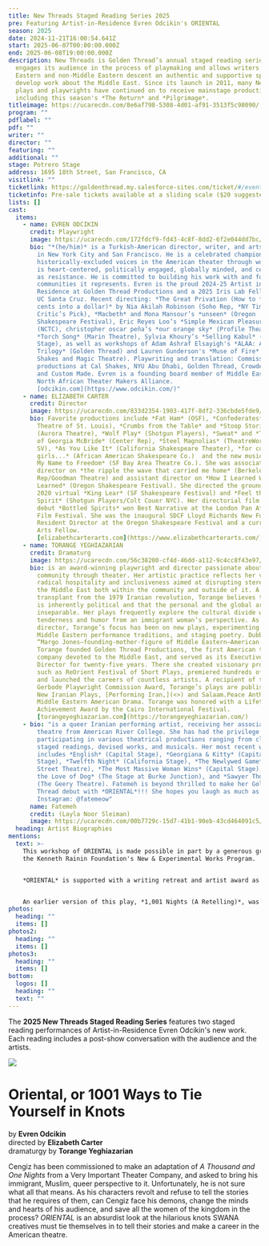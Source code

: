 ```yaml
---
title: New Threads Staged Reading Series 2025
pre: Featuring Artist-in-Residence Evren Odcikin's ORIENTAL
season: 2025
date: 2024-11-21T16:00:54.641Z
start: 2025-06-07T00:00:00.000Z
end: 2025-06-08T19:00:00.000Z
description: New Threads is Golden Thread’s annual staged reading series that
  engages its audience in the process of playmaking and allows writers of Middle
  Eastern and non-Middle Eastern descent an authentic and supportive space to
  develop work about the Middle East. Since its launch in 2011, many New Threads
  plays and playwrights have continued on to receive mainstage productions,
  including this season's *The Return* and *Pilgrimage*.
titleimage: https://ucarecdn.com/8e6af798-5308-4d01-af91-3513f5c98090/
program: ""
pdflabel: ""
pdf: ""
writer: ""
director: ""
featuring: ""
additional: ""
stage: Potrero Stage
address: 1695 18th Street, San Francisco, CA
visitlink: ""
ticketlink: https://goldenthread.my.salesforce-sites.com/ticket/#/events/a0SRh000006rgSHMAY
ticketinfo: Pre-sale tickets available at a sliding scale ($20 suggested price).
lists: []
cast:
  items:
    - name: EVREN ODCIKIN
      credit: Playwright
      image: https://ucarecdn.com/172fdcf9-fd43-4c8f-8dd2-6f2e044dd7bc/
      bio: "*(he/him)* is a Turkish-American director, writer, and arts leader based
        in New York City and San Francisco. He is a celebrated champion of
        historically-excluded voices in the American theater through work that
        is heart-centered, politically engaged, globally minded, and centers joy
        as resistance. He is committed to building his work with and for the
        communities it represents. Evren is the proud 2024-25 Artist in
        Residence at Golden Thread Productions and a 2025 Iris Lab Fellow with
        UC Santa Cruz. Recent directing: *The Great Privation (How to flip ten
        cents into a dollar)* by Nia Akilah Robinson (Soho Rep, *NY Times*
        Critic’s Pick), *Macbeth* and Mona Mansour’s *unseen* (Oregon
        Shakespeare Festival), Eric Reyes Loo’s *Simple Mexican Pleasures*
        (NCTC), christopher oscar peña’s *our orange sky* (Profile Theatre),
        *Torch Song* (Marin Theatre), Sylvia Khoury’s *Selling Kabul* (Northern
        Stage), as well as workshops of Adam Ashraf Elsayigh's *ALAA: A Family
        Trilogy* (Golden Thread) and Lauren Gunderson's *Muse of Fire* (Marin
        Shakes and Magic Theatre). Playwriting and translation: Commissions and
        productions at Cal Shakes, NYU Abu Dhabi, Golden Thread, Crowded Fire,
        and Custom Made. Evren is a founding board member of Middle Eastern
        North African Theater Makers Alliance.
        [odcikin.com](https://www.odcikin.com/)"
    - name: ELIZABETH CARTER
      credit: Director
      image: https://ucarecdn.com/833d2354-1903-417f-8df2-336cbde5fde9/
      bio: Favorite productions include *Fat Ham* (OSF), *Confederates* (The Repertory
        Theatre of St. Louis), *C﻿rumbs from the Table* and *Stoop Stories*
        (Aurora Theatre), *Wolf Play* (Shotgun Players), *Sweat* and *The Legend
        of Georgia McBride* (Center Rep), *Steel Magnolias* (TheatreWorks
        SV), *As You Like It* (California Shakespeare Theater), *for colored
        girls...* (African American Shakespeare Co.)  and the new musical *Sign
        My Name to Freedom* (SF Bay Area Theatre Co.). She was associate
        director on *the ripple the wave that carried me home* (Berkeley
        Rep/Goodman Theatre) and assistant director on *How I Learned What I
        Learned* (Oregon Shakespeare Festival). She directed the groundbreaking
        2020 virtual *King Lear* (SF Shakespeare Festival) and *Feel the
        Spirit* (Shotgun Players/Colt Couer NYC). Her directorial film
        debut *Bottled Spirits* won Best Narrative at the London Pan African
        Film Festival. She was the inaugural SDCF Lloyd Richards New Futures
        Resident Director at the Oregon Shakespeare Festival and a current Lucas
        Arts Fellow.
        [elizabethcarterarts.com](https://www.elizabethcarterarts.com/)
    - name: TORANGE YEGHIAZARIAN
      credit: Dramaturg
      image: https://ucarecdn.com/56c38200-cf4d-46dd-a112-9c4cc8f43e97/
      bio: is an award-winning playwright and director passionate about building
        community through theater. Her artistic practice reflects her values of
        radical hospitality and inclusiveness aimed at disrupting stereotypes of
        the Middle East both within the community and outside of it. A
        transplant from the 1979 Iranian revolution, Torange believes that life
        is inherently political and that the personal and the global are
        inseparable. Her plays frequently explore the cultural divide with
        tenderness and humor from an immigrant woman’s perspective. As a
        director, Torange’s focus has been on new plays, experimenting with
        Middle Eastern performance traditions, and staging poetry. Dubbed the
        “Margo Jones–founding-mother-figure of Middle Eastern–American theatre”,
        Torange founded Golden Thread Productions, the first American theatre
        company devoted to the Middle East, and served as its Executive Artistic
        Director for twenty-five years. There she created visionary programs
        such as ReOrient Festival of Short Plays, premiered hundreds of plays,
        and launched the careers of countless artists. A recipient of the
        Gerbode Playwright Commission Award, Torange’s plays are published in
        New Iranian Plays, [Performing Iran,](<>) and Salaam.Peace Anthology of
        Middle Eastern American Drama. Torange was honored with a Lifetime
        Achievement Award by the Cairo International Festival.
        [torangeyeghiazarian.com](https://torangeyeghiazarian.com/)
    - bio: "is a queer Iranian performing artist, receiving her associate’s of arts in
        theatre from American River College. She has had the privilege of
        participating in various theatrical productions ranging from classics,
        staged readings, devised works, and musicals. Her most recent work
        includes *English* (Capital Stage), *G﻿eorgiana & Kitty* (Capital
        Stage), *T﻿welfth Night* (California Stage), *T﻿he Newlywed Game* (B
        Street Theatre), *T﻿he Most Massive Woman Wins* (Capital Stage), *F﻿or
        the Love of Dog* (The Stage at Burke Junction), and *S﻿awyer Thompson*
        (The Geery Theatre). Fatemeh is beyond thrilled to make her Golden
        Thread debut with *ORIENTAL*!!! She hopes you laugh as much as we did!!
        Instagram: @fatemeow"
      name: Fatemeh
      credit: (Layla Noor Sleiman)
      image: https://ucarecdn.com/00b7729c-15d7-41b1-90eb-43cd464091c5/
  heading: Artist Biographies
mentions:
  text: >-
    T﻿his workshop of ORIENTAL is made possible in part by a generous grant from
    the Kenneth Rainin Foundation's New & Experimental Works Program.


    *ORIENTAL* is supported with a writing retreat and artist award as part of Evren’s inclusion in the inaugural theater maker cohort of THE IRIS LAB, located at UC Santa Cruz, created and led by Lisa Marie Rollins.


    A﻿n earlier version of this play, *1,001 Nights (A Retelling)*, was c﻿o-created with Leila Buck supported by a commission from the New Classics initiative at Cal Shakes (Eric Ting, Artistic Director; Sarah Williams, Managing Director).
photos:
  heading: ""
  items: []
photos2:
  heading: ""
  items: []
photos3:
  heading: ""
  items: []
bottom:
  logos: []
  heading: ""
  text: ""
---
```

The **2025 New Threads Staged Reading Series** features two staged reading performances of Artist-in-Residence Evren Odcikin's new work. Each reading includes a post-show conversation with the audience and the artists.

![](https://ucarecdn.com/685f72ef-5bfc-49e1-9b1d-cf21b9beaa90/)

# Oriental, or 1001 Ways to Tie Yourself in Knots

b﻿y **Evren Odcikin**\
d﻿irected by **Elizabeth Carter**\
dramaturgy by **Torange Yeghiazarian**

C﻿engiz has been commissioned to make an adaptation of *A Thousand and One Nights* from a Very Important Theater Company, and asked to bring his immigrant, Muslim, queer perspective to it. Unfortunately, he is not sure what all that means. As his characters revolt and refuse to tell the stories that he requires of them, can C﻿engiz face his demons, change the minds and hearts of his audience, and save all the women of the kingdom in the process? *ORIENTAL* is an absurdist look at the hilarious knots SWANA creatives must tie themselves in to tell their stories and make a career in the American theatre.
